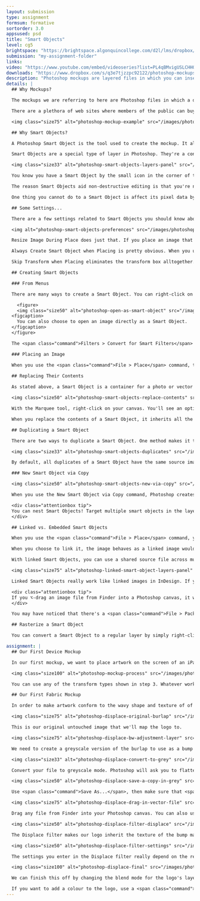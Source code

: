 ```yaml
---
layout: submission
type: assignment
formsum: formative
sortorder: 3.0
appsused: psd
title: "Smart Objects"
level: cg5
brightspace: "https://brightspace.algonquincollege.com/d2l/lms/dropbox/user/folder_submit_files.d2l?db=86521&grpid=0&isprv=0&bp=0&ou=92682"
submission: "my-assignment-folder"
links: 
video: "https://www.youtube.com/embed/videoseries?list=PL4qBMvigUSLCHHO2khLLnHHSvukoas8Y6"
downloads: "https://www.dropbox.com/s/q3e7tjzzpc92122/photoshop-mockups.zip?dl=1"
description: "Photoshop mockups are layered files in which you can insert an image of a portfolio piece to show it in its natural environment."
details: | 
  ## Why Mockups?

  The mockups we are referring to here are Photoshop files in which a designer can place their portfolio pieces so they become part of a photograph. They feature your portfolio piece in its natural environment as if it were in daily use.

  There are a plethora of web sites where members of the public can buy templated design solutions, be they brochure or web site templates. You should treat these sites as a source of competition for designers everywhere. What they shouldn't be is a source of graphics for us, designers. We need to be the ones <i>making</i> (and maybe selling) the mockups, not <i>buying</i> them.

  <img class="size75" alt="photoshop-mockup-example" src="/images/photoshop-mockups/photoshop-mockup-example.jpg">

  ## Why Smart Objects?

  A Photoshop Smart Object is the tool used to create the mockup. It allows for the seamless swapping of artwork, while all the transformations, masks and effects are maintained.

  Smart Objects are a special type of layer in Photoshop. They're a container for the original image (or images!). The image can be a photo, vector content or even text. The goals of Smart Objects are to ensure non-destructive editing, to assist team work and to edit duplicate layers simultaneously.

  <img class="size33" alt="photoshop-smart-objects-layers-panel" src="/images/photoshop-smart-objects/photoshop-smart-objects-layers-panel.jpg">

  You know you have a Smart Object by the small icon in the corner of the layer's main icon. There's a chain-link icon for Linked Smart Objects and a page icon for Embedded Smart Objects.

  The reason Smart Objects aid non-destructive editing is that you're not really affecting the pixel data. See, if you scale a Smart Object, you're not really scaling the image. You're scaling an image of the original art. This means that you could scale it up and down repeatedly without damaging the original image's pixels.

  One thing you cannot do to a Smart Object is affect its pixel data by painting in any way.

  ## Some Settings...

  There are a few settings related to Smart Objects you should know about. Go <span class="command">Photoshop > Preferences > General</span> to find these settings.

  <img alt="photoshop-smart-objects-preferences" src="/images/photoshop-smart-objects/photoshop-smart-objects-preferences.jpg">

  Resize Image During Place does just that. If you place an image that's larger than your current canvas, it will resize it to fit the canvas. This prevents a gigantic image's tranform box from being way off screen.

  Always Create Smart Object when Placing is pretty obvious. When you use the <span class="command">File > Place</span> command, the resulting layer is a Smart Object.

  Skip Transform when Placing eliminates the transform box alltogether. You can always envoke the Tranform box with <span class="command">⌘-T</span> if you want to scale your placed Smart Object.

  ## Creating Smart Objects

  ### From Menus

  There are many ways to create a Smart Object. You can right-click on any layer's name and choose <span class="command">Convert to Smart Object</span>. You can also go <span class="command">Layers > Smart Objects > Convert to Smart Object</span>. These commands are both the same. You can also get to the command from the Layers panel menu.

    <figure>
    <img class="size50" alt="photoshop-open-as-smart-object" src="/images/photoshop-smart-objects/photoshop-open-as-smart-object.jpg">
  <figcaption>
    You can also choose to open an image directly as a Smart Object.
  </figcaption>
  </figure>

  The <span class="command">Filters > Convert for Smart Filters</span> command makes a Smart Object too. So really, they're not Smart Filters. They're normal filters being applied to the Smart Object. Either way, this makes it that any filters you apply to a Smart Object are non-distructive. They are applied to an image of the photo; not the original photo.

  ### Placing an Image

  When you use the <span class="command">File > Place</span> command, the placed image is a Smart Object. It's usually best to place .PSD files beccause they have layers. If you place a JPEG, then you do edits that have layers, you need to flatten them every time.
    
  ## Replacing Their Contents

  As stated above, a Smart Object is a container for a photo or vector art. Well, if it's a container, it stands to reason that we can replace the contents of that container.

  <img class="size50" alt="photoshop-smart-objects-replace-contents" src="/images/photoshop-smart-objects/photoshop-smart-objects-replace-contents.jpg">

  With the Marquee tool, right-click on your canvas. You'll see an option for <span class="command">Replace Contents...</span>. You can also access this command by right-clicking on the layer and from the <span class="command">Layers > Smart Objects</span> menu.

  When you replace the contents of a Smart Object, it inherits all the transformations and effects you had previously applied. This is really one of the big benefits of Smart Objects.

  ## Duplicating a Smart Object

  There are two ways to duplicate a Smart Object. One method makes it that all instances of the Smart Object have one source image. The second method creates a whole new Smart Object, with no relationship to the first.

  <img class="size33" alt="photoshop-smart-objects-duplicates" src="/images/photoshop-smart-objects/photoshop-smart-objects-duplicates.jpg">

  By default, all duplicates of a Smart Object have the same source image inside them. When you edit one, all copies reflect the edit. In the image above, I added a mask to one of the layers. The other layer got the mask automatically.

  ### New Smart Object via Copy

  <img class="size50" alt="photoshop-smart-objects-new-via-copy" src="/images/photoshop-smart-objects/photoshop-smart-objects-new-via-copy.jpg">

  When you use the New Smart Object via Copy command, Photoshop creates a separate instance of the Smart Object, which doesn't affect any others.

  <div class="attentionbox tip">
  You can nest Smart Objects! Target multiple smart objects in the layers panel. Right-click on them, then choose Convert to Smart Object. Now you have multiple smart objects inside a single smart object.
  </div>

  ## Linked vs. Embedded Smart Objects

  When you use the <span class="command">File > Place</span> command, you have two choices. You can choose <span class="command">Linked</span> or <span class="command">Embedded</span>. When you choose to embed, the image becomes part of your Photoshop file.

  When you choose to link it, the image behaves as a linked image would in InDesign. There's a link relationship between the main file and the linked file on your computer. The contents of a linked Smart Object are referenced from external image files.

  With linked Smart Objects, you can use a shared source file across multiple Photoshop documents. This is great for working in teams. Imagine three designers each working on files A, B and C, wich each have file D linked to them. When D is edited, it updates in A, B and C like magic. Really. Magic. *Adobe Magic*.

  <img class="size75" alt="photoshop-linked-smart-object-layers-panel" src="/images/photoshop-smart-objects/photoshop-linked-smart-object-layers-panel.jpg">

  Linked Smart Objects really work like linked images in InDesign. If you edit the linked image, it updates in the parent file. Beware! If you move, rename or delete the linked file in Finder, the host file can lose track of it.

  <div class="attentionbox tip">
  If you ⌥-drag an image file from Finder into a Photoshop canvas, it will automatically become a Linked Smart Object.
  </div>

  You may have noticed that there's a <span class="command">File > Package</span> command in Photoshop. The function is used to package linked Smart Objects, just like the Package function works in InDesign. And that's all it's good for. It doesn't package fonts or anything else.

  ## Rasterize a Smart Object

  You can convert a Smart Object to a regular layer by simply right-clicking on it in the layers panel, then choosing <span class="command">Rasterize Layer</span>. As usual, this command is also available from the Layer menu, or with a right-click while using the Marquee tool. Once you've done so, the layer's tranformations become destructive.

assignment: |
  ## Our First Device Mockup

  In our first mockup, we want to place artwork on the screen of an iPad. We have the photo of the iPad, then we have a separate .psd of a poster we've designed. To place artwork on a device screen, follow the steps below.

  <img class="size100" alt="photoshop-mockup-process" src="/images/photoshop-mockups/photoshop-mockup-process.jpg">

  You can use any of the transform types shown in step 3. Whatever works for your circumstances. In step #5, you should detach the mask from the image by deactivating the chain-link icon in the Layers panel. This allows us to move the artwork separately inside the mask for proper positioning.

  ## Our First Fabric Mockup

  In order to make artwork conform to the wavy shape and texture of of a fabric, we need to use Photoshop's Displace filter.

  <img class="size75" alt="photoshop-displace-original-burlap" src="/images/photoshop-mockups/displace/photoshop-displace-original-burlap.jpg">

  This is our original untouched image that we'll map the logo to.

  <img class="size75" alt="photoshop-displace-bw-adjustment-layer" src="/images/photoshop-mockups/displace/photoshop-displace-bw-adjustment-layer.jpg">

  We need to create a greyscale version of the burlap to use as a bump map. The best way to do this is to create a Black and White Adjustment Layer. Usually the Infrared setting gives you the highest contrast. If it doesn't work for you, choose another preset. We're looking for the whitest whites and the darkest blacks possible.

  <img class="size33" alt="photoshop-displace-convert-to-grey" src="/images/photoshop-mockups/displace/photoshop-displace-convert-to-grey.jpg">

  Convert your file to greyscale mode. Photoshop will ask you to flatten layers and discard colours. It's all good. We're going to discard these changes anyways.

  <img class="size50" alt="photoshop-displace-save-a-copy-in-grey" src="/images/photoshop-mockups/displace/photoshop-displace-save-a-copy-in-grey.jpg">

  Use <span class="command">Save As...</span>, then make sure that <span class="command">As a Copy</span> is checked so that it spawns a second copy of the file. This will leave the original file untouched. We wouldn't want to convert our original file. Once you've done this, undo back to the colour version of the file.

  <img class="size75" alt="photoshop-displace-drag-in-vector-file" src="/images/photoshop-mockups/displace/photoshop-displace-drag-in-vector-file.jpg">

  Drag any file from Finder into your Photoshop canvas. You can also use <span class="command">File > Place Embedded...</span> to import artwork to map to the background texture. Either way, these methods create a Smart Object.

  <img class="size50" alt="photoshop-displace-filter-displace" src="/images/photoshop-mockups/displace/photoshop-displace-filter-displace.jpg">

  The Displace filter makes our logo inherit the texture of the bump map we give it.

  <img class="size50" alt="photoshop-displace-filter-settings" src="/images/photoshop-mockups/displace/photoshop-displace-filter-settings.jpg">

  The settings you enter in the Displace filter really depend on the resoution of your file. Notice that the number doesn't even have a unit of measure. It's not pixels or percent. We're going ol' school here. Giv'er a number. Take a guess. This is exactly why we're using a Smart Object. It allows us to go back into the settings to make the effect look just right.

  <img class="size100" alt="photoshop-displace-final" src="/images/photoshop-mockups/displace/photoshop-displace-final.jpg">

  We can finish this off by changing the blend mode for the logo's layer. In this case, the logo's black on a lighter backgroud, so the Overlay blend mode works pretty well.

  If you want to add a colour to the logo, use a <span class="command">Colour Overlay</span> Layer Effect.
---
```

